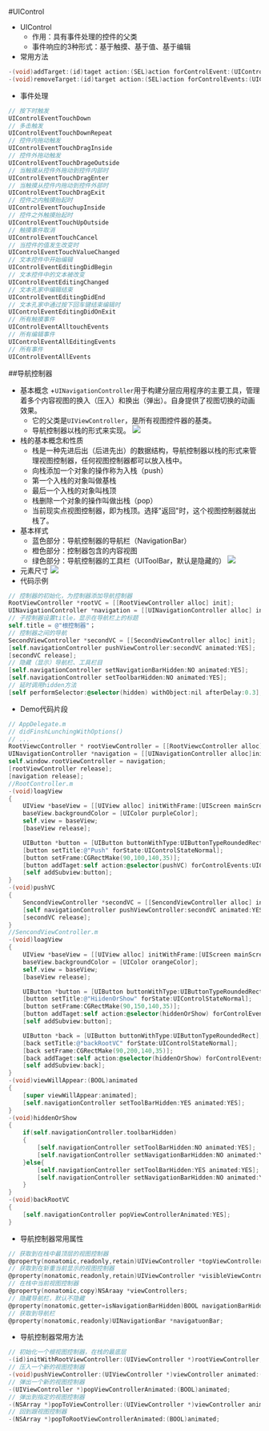 #UIControl
- UIControl
    + 作用：具有事件处理的控件的父类
    + 事件响应的3种形式：基于触摸、基于值、基于编辑
- 常用方法
```Objective-C
-(void)addTarget:(id)taget action:(SEL)action forControlEvent:(UIControlEvents)controlEvents //添加一个事件
-(void)removeTarget:(id)target action:(SEL)action forControlEvents:(UIControlEvents)controlEvents // 移除某一个事件
```
- 事件处理
```Objective-C
// 按下时触发
UIControlEventTouchDown
// 多击触发
UIControlEventTouchDownRepeat
// 控件内拖动触发
UIControlEventTouchDragInside
// 控件外拖动触发
UIControlEventTouchDrageOutside
// 当触摸从控件外拖动到控件内部时
UIControlEventTouchDragEnter
// 当触摸从控件内拖动到控件外部时
UIControlEventTouchDragExit
// 控件之内触摸抬起时
UIControlEventTouchupInside
// 控件之外触摸抬起时
UIControlEventTouchUpOutside
// 触摸事件取消
UIControlEventTouchCancel
// 当控件的值发生改变时
UIControlEventTouchValueChanged
// 文本控件中开始编辑
UIControlEventEditingDidBegin
// 文本控件中的文本被改变
UIControlEventEditingChanged
// 文本孔家中编辑结束
UIControlEventEditingDidEnd
// 文本孔家中通过按下回车键结束编辑时
UIControlEventEditingDidOnExit
// 所有触摸事件
UIControlEventAlltouchEvents
// 所有编辑事件
UIControlEventAllEditingEvents
// 所有事件
UIControlEventAllEvents
```

##导航控制器
- 基本概念
    +`UINavigationController`用于构建分层应用程序的主要工具，管理着多个内容视图的换入（压入）和换出（弹出）。自身提供了视图切换的动画效果。
    + 它的父类是`UIViewController`，是所有视图控件器的基类。
    + 导航控制器以栈的形式来实现。
![](https://github.com/zt1991616/blog/raw/master/Image/14022004.png)
- 栈的基本概念和性质
    + 栈是一种先进后出（后进先出）的数据结构，导航控制器以栈的形式来管理视图控制器，任何视图控制器都可以放入栈中。
    + 向栈添加一个对象的操作称为入栈（push）
    + 第一个入栈的对象叫做基栈
    + 最后一个入栈的对象叫栈顶
    + 栈删除一个对象的操作叫做出栈（pop）
    + 当前现实点视图控制器，即为栈顶。选择"返回"时，这个视图控制器就出栈了。
- 基本样式
    + 蓝色部分：导航控制器的导航栏（NavigationBar）
    + 橙色部分：控制器包含的内容视图
    + 绿色部分：导航控制器的工具栏（UIToolBar，默认是隐藏的）
![](https://github.com/zt1991616/blog/raw/master/Image/14022005.png)
- 元素尺寸
![](https://github.com/zt1991616/blog/raw/master/Image/14022006.png)
- 代码示例
```Objective-c
// 控制器的初始化，为控制器添加导航控制器
RootViewController *rootVC = [[RootViewController alloc] init];
UINavigationController *navigation = [[UINavigationController alloc] initWithRootViewController:rootVC];
// 子控制器设置title，显示在导航栏上的标题
self.title = @"根控制器"；
// 控制器之间的导航
SecondViewController *secondVC = [[SecondViewController alloc] init];
[self.navigationController pushViewController:secondVC animated:YES];
[secondVC release];
// 隐藏（显示）导航栏、工具栏目
[self.navigationController setNavigationBarHidden:NO animated:YES];
[self.navigationController setToolbarHidden:NO animated:YES];
// 延时调用hidden方法
[self performSelector:@selector(hidden) withObject:nil afterDelay:0.3];
```
- Demo代码片段
```Objective-c
// AppDelegate.m
// didFinshLunchingWithOptions()
// ...
RootViewcController * rootViewController = [[RootViewcController alloc] init];
UINavigationController *navigation = [[UINavigationController alloc]initWithRootViewController:rootViewController];
self.window.rootViewController = navigation;
[rootViewController release];
[navigation release];
//RootController.m 
-(void)loagView
{
	UIView *baseView = [[UIView alloc] initWithFrame:[UIScreen mainScreen] applicationFrame];
	baseView.backgroundColor = [UIColor purpleColor];
	self.view = baseView;
	[baseView release];

	UIButton *button = [UIButton buttonWithType:UIButtonTypeRoundedRect];
	[button setTitle:@"Push" forState:UIControlStateNormal];
	[button setFrame:CGRectMake(90,100,140,35)];
	[button addTaget:self action:@selector(pushVC) forControlEvents:UIControlEventTouchUpInside];
	[self addSubview:button];
}
-(void)pushVC
{
	SencondViewController *secondVC = [[SencondViewController alloc] init];
	[self navigationController pushViewController:secondVC animated:YES];
	[secondVC release];
}
//SencondViewController.m
-(void)loagView
{
	UIView *baseView = [[UIView alloc] initWithFrame:[UIScreen mainScreen] applicationFrame];
	baseView.backgroundColor = [UIColor orangeColor];
	self.view = baseView;
	[baseView release];

	UIButton *button = [UIButton buttonWithType:UIButtonTypeRoundedRect];
	[button setTitle:@"HiidenOrShow" forState:UIControlStateNormal];
	[button setFrame:CGRectMake(90,150,140,35)];
	[button addTaget:self action:@selector(hiddenOrShow) forControlEvents:UIControlEventTouchUpInside];
	[self addSubview:button];

	UIButton *back = [UIButton buttonWithType:UIButtonTypeRoundedRect];
	[back setTitle:@"backRootVC" forState:UIControlStateNormal];
	[back setFrame:CGRectMake(90,200,140,35)];
	[back addTaget:self action:@selector(hiddenOrShow) forControlEvents:UIControlEventTouchUpInside];
	[self addSubview:back];
}
-(void)viewWillAppear:(BOOL)animated
{
	[super viewWillAppear:animated];
	[self.navigationController setToolBarHidden:YES animated:YES];
}
-(void)hiddenOrShow
{
	if(self.navigationController.toolbarHidden)
	{
		[self.navigationController setToolBarHidden:NO animated:YES];
		[self.navigationController setNavigationBarHidden:NO animated:YES];
	}else{
		[self.navigationController setToolBarHidden:YES animated:YES];
		[self.navigationController setNavigationBarHidden:NO animated:YES];
	}
}
-(void)backRootVC
{
	[self.navigationController popViewControllerAnimated:YES];
}
```
- 导航控制器常用属性
```Objective-C
// 获取到在栈中最顶层的视图控制器
@property(nonatomic,readonly,retain)UIViewController *topViewController;
// 获取到在斩重当前显示的视图控制器
@property(nonatomic,readonly,retain)UIViewController *visibleViewController;
// 在栈中当前视图控制器
@property(nonatomic,copy)NSAraay *viewControllers;
// 隐藏导航栏，默认不隐藏
@property(nonatomic,getter=isNavigationBarHidden)BOOL navigationBarHidden;
// 获取到导航栏
@property(nonatomic,readonly)UINavigationBar *navigatuonBar;
```
- 导航控制器常用方法
```Objective-C
// 初始化一个根视图控制器，在栈的最底层
-(id)initWithRootViewController:(UIViewController *)rootViewController;
// 压入一个新的视图控制器
-(void)pushViewController:(UIViewController *)viewController animated:(BOOL)animated;
// 弹出一个新的视图控制器
-(UIViewController *)popViewControllerAnimated:(BOOL)animated;
// 弹出到指定的视图控制器
-(NSArray *)popToViewController:(UIViewController *)viewController animated:(BOOL)animated;
// 回到跟视图控制器
-(NSArray *)popToRootViewControllerAnimated:(BOOL)animated;
```